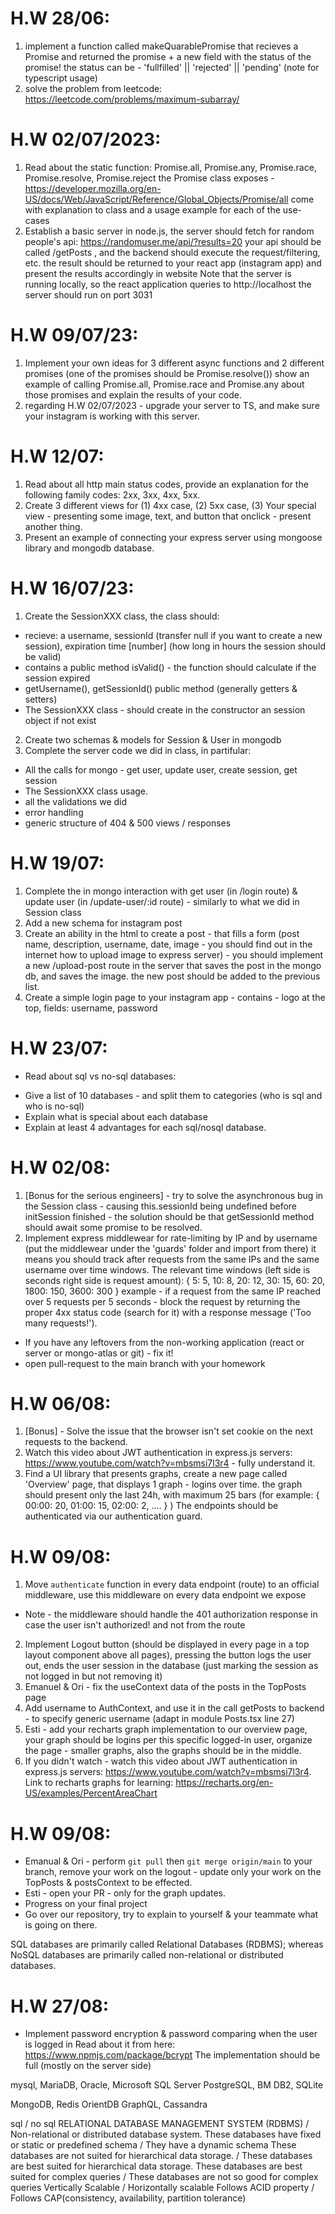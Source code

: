 # H.W 28/06:
1) implement a function called makeQuarablePromise that recieves a Promise and returned the promise + a new field with the status of the promise!
the status can be - 'fullfilled' || 'rejected' || 'pending'
(note for typescript usage)
2) solve the problem from leetcode: https://leetcode.com/problems/maximum-subarray/


# H.W 02/07/2023:
1) Read about the static function: Promise.all, Promise.any, Promise.race, Promise.resolve, Promise.reject
the Promise class exposes - https://developer.mozilla.org/en-US/docs/Web/JavaScript/Reference/Global_Objects/Promise/all
come with explanation to class and a usage example for each of the use-cases
2) Establish a basic server in node.js, the server should fetch for random people's api: https://randomuser.me/api/?results=20
your api should be called /getPosts , and the backend should execute the request/filtering, etc.
the result should be returned to your react app (instagram app) and present the results accordingly in website
Note that the server is running locally, so the react application queries to http://localhost
the server should run on port 3031


# H.W 09/07/23:
1) Implement your own ideas for 3 different async functions and 2 different promises (one of the promises should be Promise.resolve())
show an example of calling Promise.all, Promise.race and Promise.any about those promises and explain the results of your code.
2) regarding H.W 02/07/2023 - upgrade your server to TS, and make sure your instagram is working with this server.


# H.W 12/07:
1) Read about all http main status codes, provide an explanation for the following family codes: 2xx, 3xx, 4xx, 5xx.
2) Create 3 different views for (1) 4xx case, (2) 5xx case, (3) Your special view - presenting some image, text, and button that onclick - present another thing.
3) Present an example of connecting your express server using mongoose library and mongodb database. 

# H.W 16/07/23:
1) Create the SessionXXX class, the class should:
- recieve: a username, sessionId (transfer null if you want to create a new session), expiration time [number] (how long in hours the session should be valid)
- contains a public method isValid() - the function should calculate if the session expired
- getUsername(), getSessionId() public method (generally getters & setters)
- The SessionXXX class - should create in the constructor an session object if not exist
2) Create two schemas & models for Session & User in mongodb
3) Complete the server code we did in class, in partifular:
- All the calls for mongo - get user, update user, create session, get session
- The SessionXXX class usage.
- all the validations we did
- error handling
- generic structure of 404 & 500 views / responses


# H.W 19/07:
1) Complete the in mongo interaction with get user (in /login route) & update user (in /update-user/:id route) - similarly to what we did in Session class
2) Add a new schema for instagram post
3) Create an ability in the html to create a post - that fills a form (post name, description, username, date, image - you should find out in the internet how to upload image to express server) - you should implement a new /upload-post route in the server that saves the post in the mongo db, and saves the image. the new post should be added to the previous list.
4) Create a simple login page to your instagram app - contains - logo at the top, fields: username, password


# H.W 23/07:
- Read about sql vs no-sql databases:
* Give a list of 10 databases - and split them to categories (who is sql and who is no-sql)
* Explain what is special about each database
* Explain at least 4 advantages for each sql/nosql database.


# H.W 02/08:
1) [Bonus for the serious engineers] - try to solve the asynchronous bug in the Session class - causing this.sessionId being undefined before initSession finished - the solution should be that getSessionId method should await some promise to be resolved.
2) Implement express middlewear for rate-limiting by IP and by username (put the middlewear under the 'guards' folder and import from there)
it means you should track after requests from the same IPs and the same username over time windows.
The relevant time windows (left side is seconds right side is request amount):
{ 5: 5, 10: 8, 20: 12, 30: 15, 60: 20, 1800: 150, 3600: 300 }
example - if a request from the same IP reached over 5 requests per 5 seconds - block the request by returning the proper 4xx status code (search for it) with a response message ('Too many requests!').
- If you have any leftovers from the non-working application (react or server or mongo-atlas or git) - fix it!
- open pull-request to the main branch with your homework

# H.W 06/08:
1) [Bonus] - Solve the issue that the browser isn't set cookie on the next requests to the backend.
2) Watch this video about JWT authentication in express.js servers: https://www.youtube.com/watch?v=mbsmsi7l3r4 - fully understand it.
3) Find a UI library that presents graphs, create a new page called 'Overview' page, that displays 1 graph - logins over time.
the graph should present only the last 24h, with maximum 25 bars (for example: { 00:00: 20, 01:00: 15, 02:00: 2, .... } )
The endpoints should be authenticated via our authentication guard.

# H.W 09/08:
1) Move `authenticate` function in every data endpoint (route) to an official middleware, use this middleware on every data endpoint we expose
- Note - the middleware should handle the 401 authorization response in case the user isn't authorized! and not from the route
2) Implement Logout button (should be displayed in every page in a top layout component above all pages), pressing the button logs the user out, ends the user session in the database (just marking the session as not logged in but not removing it)
3) Emanuel & Ori - fix the useContext data of the posts in the TopPosts page
4) Add username to AuthContext, and use it in the call getPosts to backend - to specify generic username (adapt in module Posts.tsx line 27)
5) Esti - add your recharts graph implementation to our overview page, your graph should be logins per this specific logged-in user, organize the page - smaller graphs, also the graphs should be in the middle.
6) If you didn't watch - watch this video about JWT authentication in express.js servers: https://www.youtube.com/watch?v=mbsmsi7l3r4.
Link to recharts graphs for learning: https://recharts.org/en-US/examples/PercentAreaChart

# H.W 09/08:
- Emanual & Ori - perform `git pull` then `git merge origin/main` to your branch, remove your work on the logout - update only your work on the TopPosts & postsContext to be effected.
- Esti - open your PR - only for the graph updates.
- Progress on your final project
- Go over our repository, try to explain to yourself & your teammate what is going on there.

SQL databases are primarily called Relational Databases (RDBMS); whereas NoSQL databases are primarily called non-relational or distributed databases. 

# H.W 27/08:
- Implement password encryption & password comparing when the user is logged in
Read about it from here: https://www.npmjs.com/package/bcrypt
The implementation should be full (mostly on the server side)

<!-- sql: -->
mysql,
MariaDB,
Oracle,
Microsoft SQL Server
PostgreSQL,
BM DB2,
SQLite
 <!-- NoSQL -->
 MongoDB,
 Redis
OrientDB
GraphQL,
Cassandra


sql / no sql
RELATIONAL DATABASE MANAGEMENT SYSTEM (RDBMS) /	Non-relational or distributed database system.
These databases have fixed or static or predefined schema /	They have a dynamic schema
These databases are not suited for hierarchical data storage. /	These databases are best suited for hierarchical data storage.
These databases are best suited for complex queries / These databases are not so good for complex queries
Vertically Scalable / Horizontally scalable
Follows ACID property / Follows CAP(consistency, availability, partition tolerance)
